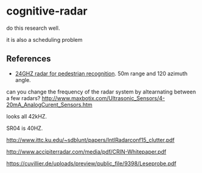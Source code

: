 # cognitive-radar

do this research well. 

it is also a scheduling problem

## References
* [24GHZ radar for pedestrian recognition](http://cdn.intechopen.com/pdfs/43651.pdf). 50m range and 120 azimuth angle. 

can you change the frequency of the radar system by altearnating between a few radars?
http://www.maxbotix.com/Ultrasonic_Sensors/4-20mA_AnalogCurent_Sensors.htm

looks all 42kHZ. 

SR04 is 40HZ. 


http://www.ittc.ku.edu/~sdblunt/papers/IntlRadarconf15_clutter.pdf

http://www.accipiterradar.com/media/pdf/CRIN-Whitepaper.pdf

https://cuvillier.de/uploads/preview/public_file/9398/Leseprobe.pdf




